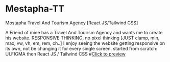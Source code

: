 # Mestapha-TT
Mostapha Travel And Tourism Agency [React JS/Tailwind CSS]

A Friend of mine has a Travel And Tourism Agency and wants me to create his website.
RESPONSIVE THINKING, no pixel thinking [JUST clamp, min, max, vw, vh, em, rem, ch..]
I enjoy seeing the website getting responsive on its own, not be changing it for every single screen.
started from scratch: UI.FIGMA then React JS / Tailwind CSS 
#<a href=''>Click to preview</a>
